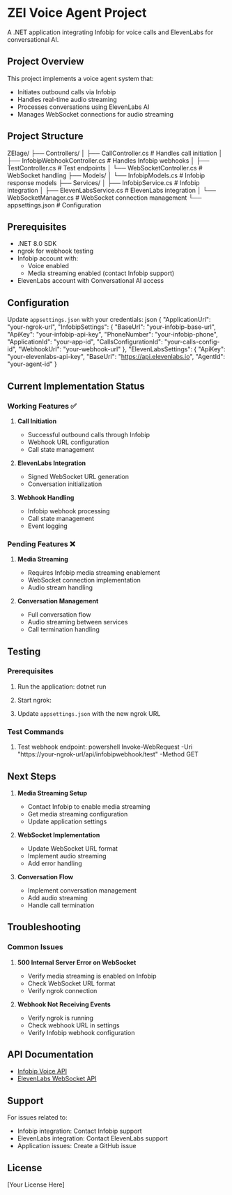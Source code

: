 # ZEI Voice Agent Project

A .NET application integrating Infobip for voice calls and ElevenLabs for conversational AI.

## Project Overview

This project implements a voice agent system that:
- Initiates outbound calls via Infobip
- Handles real-time audio streaming
- Processes conversations using ElevenLabs AI
- Manages WebSocket connections for audio streaming

## Project Structure 
ZEIage/
├── Controllers/
│ ├── CallController.cs # Handles call initiation
│ ├── InfobipWebhookController.cs # Handles Infobip webhooks
│ ├── TestController.cs # Test endpoints
│ └── WebSocketController.cs # WebSocket handling
├── Models/
│ └── InfobipModels.cs # Infobip response models
├── Services/
│ ├── InfobipService.cs # Infobip integration
│ ├── ElevenLabsService.cs # ElevenLabs integration
│ └── WebSocketManager.cs # WebSocket connection management
└── appsettings.json # Configuration

## Prerequisites

- .NET 8.0 SDK
- ngrok for webhook testing
- Infobip account with:
  - Voice enabled
  - Media streaming enabled (contact Infobip support)
- ElevenLabs account with Conversational AI access

## Configuration

Update `appsettings.json` with your credentials:
json
{
"ApplicationUrl": "your-ngrok-url",
"InfobipSettings": {
"BaseUrl": "your-infobip-base-url",
"ApiKey": "your-infobip-api-key",
"PhoneNumber": "your-infobip-phone",
"ApplicationId": "your-app-id",
"CallsConfigurationId": "your-calls-config-id",
"WebhookUrl": "your-webhook-url"
},
"ElevenLabsSettings": {
"ApiKey": "your-elevenlabs-api-key",
"BaseUrl": "https://api.elevenlabs.io",
"AgentId": "your-agent-id"
}


## Current Implementation Status

### Working Features ✅
1. **Call Initiation**
   - Successful outbound calls through Infobip
   - Webhook URL configuration
   - Call state management

2. **ElevenLabs Integration**
   - Signed WebSocket URL generation
   - Conversation initialization

3. **Webhook Handling**
   - Infobip webhook processing
   - Call state management
   - Event logging

### Pending Features ❌
1. **Media Streaming**
   - Requires Infobip media streaming enablement
   - WebSocket connection implementation
   - Audio stream handling

2. **Conversation Management**
   - Full conversation flow
   - Audio streaming between services
   - Call termination handling

## Testing

### Prerequisites
1. Run the application:
dotnet run
2. Start ngrok:

3. Update `appsettings.json` with the new ngrok URL

### Test Commands

1. Test webhook endpoint:
powershell
Invoke-WebRequest -Uri "https://your-ngrok-url/api/infobipwebhook/test" -Method GET


## Next Steps

1. **Media Streaming Setup**
   - Contact Infobip to enable media streaming
   - Get media streaming configuration
   - Update application settings

2. **WebSocket Implementation**
   - Update WebSocket URL format
   - Implement audio streaming
   - Add error handling

3. **Conversation Flow**
   - Implement conversation management
   - Add audio streaming
   - Handle call termination

## Troubleshooting

### Common Issues
1. **500 Internal Server Error on WebSocket**
   - Verify media streaming is enabled on Infobip
   - Check WebSocket URL format
   - Verify ngrok connection

2. **Webhook Not Receiving Events**
   - Verify ngrok is running
   - Check webhook URL in settings
   - Verify Infobip webhook configuration

## API Documentation

- [Infobip Voice API](https://www.infobip.com/docs/api/channels/voice)
- [ElevenLabs WebSocket API](https://elevenlabs.io/docs/api-reference/websocket)

## Support

For issues related to:
- Infobip integration: Contact Infobip support
- ElevenLabs integration: Contact ElevenLabs support
- Application issues: Create a GitHub issue

## License

[Your License Here]